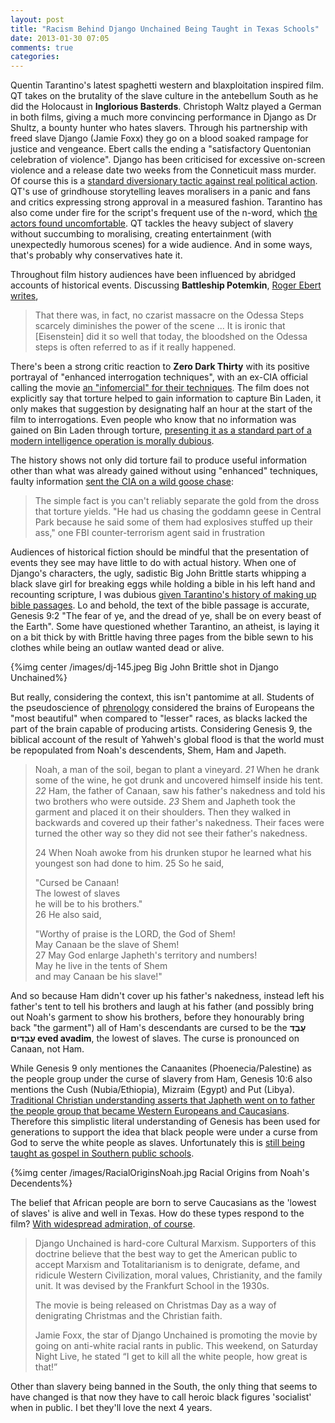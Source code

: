 ```yaml
---
layout: post
title: "Racism Behind Django Unchained Being Taught in Texas Schools"
date: 2013-01-30 07:05
comments: true
categories: 
---
```


[perry]:/blog/2013/01/20/rick-perry/
[nigger]:http://www.latimes.com/entertainment/tv/showtracker/la-et-st-jamie-foxx-django-unchained-n-word-leonardo-dicaprio-20121220,0,2556146.story
Quentin Tarantino's latest spaghetti western and blaxploitation inspired film. QT takes on the brutality of the slave culture in the antebellum South as he did the Holocaust in **Inglorious Basterds**. Christoph Waltz played a German in both films, giving a much more convincing performance in Django as Dr Shultz, a bounty hunter who hates slavers. Through his partnership with freed slave Django (Jamie Foxx) they go on a blood soaked rampage for justice and vengeance. Ebert calls the ending a "satisfactory Quentonian celebration of violence". Django has been criticised for excessive on-screen violence and a release date two weeks from the Conneticuit mass murder. Of course this is a [standard diversionary tactic against real political action][perry]. QT's use of grindhouse storytelling leaves moralisers in a panic and fans and critics expressing strong approval in a measured fashion. Tarantino has also come under fire for the script's frequent use of the n-word, which [the actors found uncomfortable][nigger]. QT tackles the heavy subject of slavery without succumbing to moralising, creating entertainment (with unexpectedly humorous scenes) for a wide audience. And in some ways, that's probably why conservatives hate it.

[odessa]:https://en.wikipedia.org/wiki/The_Battleship_Potemkin#The_Odessa_Steps_sequence
Throughout film history audiences have been influenced by abridged accounts of historical events. Discussing **Battleship Potemkin**, [Roger Ebert writes][odessa], 
>That there was, in fact, no czarist massacre on the Odessa Steps scarcely diminishes the power of the scene ... It is ironic that [Eisenstein] did it so well that today, the bloodshed on the Odessa steps is often referred to as if it really happened.

[zdt]:http://www.guardian.co.uk/film/2013/jan/14/oscars-boycott-zero-dark-thirty
[torture]:http://abcnews.go.com/blogs/politics/2013/01/zero-dark-thirty-debate-torture-has-no-place-in-a-civilized-society/
[zdt-ass]:http://articles.latimes.com/2012/dec/23/opinion/la-oe-1223-mcdermott-torture-bigelow-zero-dark-20121223
There's been a strong critic reaction to **Zero Dark Thirty** with its positive portrayal of "enhanced interrogation techniques", with an ex-CIA official calling the movie [an "infomercial" for their techniques][zdt]. The film does not explicitly say that torture helped to gain information to capture Bin Laden, it only makes that suggestion by designating half an hour at the start of the film to interrogations. Even people who know that no information was gained on Bin Laden through torture, [presenting it as a standard part of a modern intelligence operation is morally dubious][torture].

The history shows not only did torture fail to produce useful information other than what was already gained without using "enhanced" techniques, faulty information [sent the CIA on a wild goose chase][zdt-ass]:
>The simple fact is you can't reliably separate the gold from the dross that torture yields. "He had us chasing the goddamn geese in Central Park because he said some of them had explosives stuffed up their ass," one FBI counter-terrorism agent said in frustration

[pulp-bible]:https://en.wikipedia.org/wiki/Pulp_Fiction#Jules.27s_Bible_passage
Audiences of historical fiction should be mindful that the presentation of events they see may have little to do with actual history. When one of Django's characters, the ugly, sadistic Big John Brittle starts whipping a black slave girl for breaking eggs while holding a bible in his left hand and recounting scripture, I was dubious [given Tarantino's history of making up bible passages][pulp-bible]. Lo and behold, the text of the bible passage is accurate, Genesis 9:2 "The fear of ye, and the dread of ye, shall be on every beast of the Earth". Some have questioned whether Tarantino, an atheist, is laying it on a bit thick by with Brittle having three pages from the bible sewn to his clothes while being an outlaw wanted dead or alive.

{%img center /images/dj-145.jpeg Big John Brittle shot in Django Unchained%}

[phrenology]:https://en.wikipedia.org/wiki/Phrenology
But really, considering the context, this isn't pantomime at all. Students of the pseudoscience of [phrenology][phrenology] considered the brains of Europeans the "most beautiful" when compared to "lesser" races, as blacks lacked the part of the brain capable of producing artists. Considering Genesis 9, the biblical account of the result of Yahweh's global flood is that the world must be repopulated from Noah's descendents, Shem, Ham and Japeth.

>  Noah, a man of the soil, began to plant a vineyard. *21* When he drank some of the wine, he got drunk and uncovered himself inside his tent. *22* Ham, the father of Canaan, saw his father's nakedness and told his two brothers who were outside. *23* Shem and Japheth took the garment and placed it on their shoulders. Then they walked in backwards and covered up their father's nakedness. Their faces were turned the other way so they did not see their father's nakedness.  
>
>  24 When Noah awoke from his drunken stupor he learned what his youngest son had done to him. 25 So he said,  
>
>  "Cursed be Canaan!  
>  The lowest of slaves  
>  he will be to his brothers."   
>  26 He also said,  
>    
>  "Worthy of praise is the LORD, the God of Shem!   
>  May Canaan be the slave of Shem!  
>  27 May God enlarge Japheth's territory and numbers!  
>  May he live in the tents of Shem   
>  and may Canaan be his slave!"   

And so because Ham didn't cover up his father's nakedness, instead left his father's tent to tell his brothers and laugh at his father (and possibly bring out Noah's garment to show his brothers, before they honourably bring back "the garment") all of Ham's descendants are cursed to be the **עֶבֶד עֲבָדִים eved avadim**, the lowest of slaves. The curse is pronounced on Canaan, not Ham. 

[rww-noah]:http://www.rightwingwatch.org/content/texas-public-school-course-teaches-racial-origins-traced-noah
[curse-ham]:https://en.wikipedia.org/wiki/Curse_of_Ham
While Genesis 9 only mentiones the Canaanites (Phoenecia/Palestine) as the people group under the curse of slavery from Ham, Genesis 10:6 also mentions the Cush (Nubia/Ethiopia), Mizraim (Egypt) and Put (Libya). [Traditional Christian understanding asserts that Japheth went on to father the people group that became Western Europeans and Caucasians][curse-ham]. Therefore this simplistic literal understanding of Genesis has been used for generations to support the idea that black people were under a curse from God to serve the white people as slaves. Unfortunately this is [still being taught as gospel in Southern public schools][rww-noah].

{%img center /images/RacialOriginsNoah.jpg Racial Origins from Noah's Decendents%}

[irony]:http://slog.thestranger.com/slog/archives/2012/12/12/the-conservative-backlash-against-django-unchained-began-today
The belief that African people are born to serve Caucasians as the 'lowest of slaves' is alive and well in Texas. How do these types respond to the film? [With widespread admiration, of course][irony].

>Django Unchained is hard-core Cultural Marxism. Supporters of this doctrine believe that the best way to get the American public to accept Marxism and Totalitarianism is to denigrate, defame, and ridicule Western Civilization, moral values, Christianity, and the family unit. It was devised by the Frankfurt School in the 1930s.
>
>The movie is being released on Christmas Day as a way of denigrating Christmas and the Christian faith.
>
>Jamie Foxx, the star of Django Unchained is promoting the movie by going on anti-white racial rants in public. This weekend, on Saturday Night Live, he stated “I get to kill all the white people, how great is that!”

Other than slavery being banned in the South, the only thing that seems to have changed is that now they have to call heroic black figures 'socialist' when in public. I bet they'll love the next 4 years.
